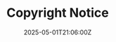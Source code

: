 ---
title: Copyright Notice
linkTitle: Copyright Notice
date: '2025-05-01T21:06:00Z'
weight: 1
description: No content
draft: false
ref: copyright-notice
---